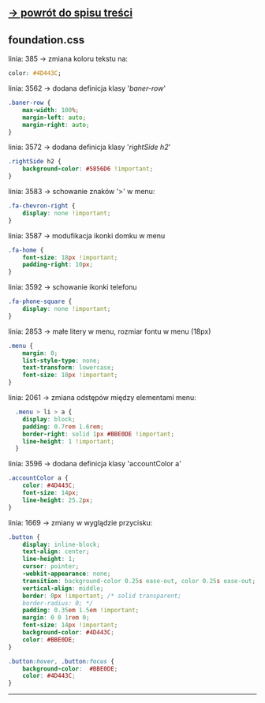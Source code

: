 [-> powrót do spisu treści](README.md)
---

## foundation.css

linia: 385 -> zmiana koloru tekstu na:

```css
color: #4D443C;
```

linia: 3562 -> dodana definicja klasy '_baner-row_'

```css
.baner-row {
	max-width: 100%;
  	margin-left: auto;
  	margin-right: auto;
}
```

linia: 3572 -> dodana definicja klasy '_rightSide h2_'

```css
.rightSide h2 {
	background-color: #5856D6 !important;
}
```

linia: 3583 -> schowanie znaków '>' w menu:

```css
.fa-chevron-right {
	display: none !important;
}
```

linia: 3587 -> modufikacja ikonki domku w menu

```css
.fa-home {
    font-size: 18px !important;
    padding-right: 10px;
}
```

linia: 3592 -> schowanie ikonki telefonu

```css
.fa-phone-square {
	display: none !important;
}
```

linia: 2853 -> małe litery w menu, rozmiar fontu w menu (18px)

```css
.menu {
    margin: 0; 
    list-style-type: none;
    text-transform: lowercase; 
    font-size: 18px !important;
}
```

linia: 2061 -> zmiana odstępów między elementami menu:

```css
  .menu > li > a {
    display: block;
    padding: 0.7rem 1.6rem; 
    border-right: solid 1px #BBE0DE !important;
    line-height: 1 !important; 
  }
```

linia: 3596 -> dodana definicja klasy 'accountColor a'

```css
.accountColor a {
	color: #4D443C;
	font-size: 14px;
	line-height: 25.2px;
}
```

linia: 1669 -> zmiany w wyglądzie przycisku:

```css
.button {
    display: inline-block;
    text-align: center;
    line-height: 1;
    cursor: pointer;
    -webkit-appearance: none;
    transition: background-color 0.25s ease-out, color 0.25s ease-out;
    vertical-align: middle;
    border: 0px !important; /* solid transparent;
    border-radius: 0; */
    padding: 0.35em 1.5em !important;
    margin: 0 0 1rem 0;
    font-size: 14px !important;
    background-color: #4D443C;
    color: #BBE0DE;
}

.button:hover, .button:focus {
    background-color:  #BBE0DE;
    color: #4D443C;
}
```

---
